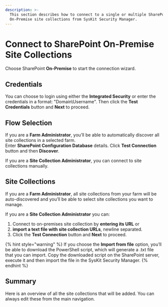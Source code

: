 ```yaml
---
description: >-
  This section describes how to connect to a single or multiple SharePoint
  On-Premise site collections from SysKit Security Manager.
---
```


# Connect to SharePoint On-Premise Site Collections

Choose SharePoint **On-Premise** to start the connection wizard.

## Credentials

You can choose to login using either the **Integrated Security** or enter the credentials in a format: "Domain\Username". Then click the **Test Credentials** button and **Next** to proceed.

## Flow Selection

If you are a **Farm Administrator**, you’ll be able to automatically discover all site collections in a selected farm.  
Enter **SharePoint Configuration Database** details. Click **Test Connection** button and then **Discover**.

If you are a **Site Collection Administrator**, you can connect to site collections manually.

## Site Collections

If you are a **Farm Administrator**, all site collections from your farm will be auto-discovered and you’ll be able to select site collections you want to manage.

If you are a **Site Collection Administrator** you can:

1. Connect to on-premises site collection by **entering its URL** or
2. **import a text file with site collection URLs**, newline separated.
3. Click the **Test Connection** button and **Next** to proceed.

{% hint style="warning" %}
If you choose the **Import from file** option, you’ll be able to download the PowerShell script, which will generate a .txt file that you can import. Copy the downloaded script on the SharePoint server, execute it and then import the file in the SysKit Security Manager.
{% endhint %}

## Summary

Here is an overview of all the site collections that will be added. You can always edit these from the main navigation.

